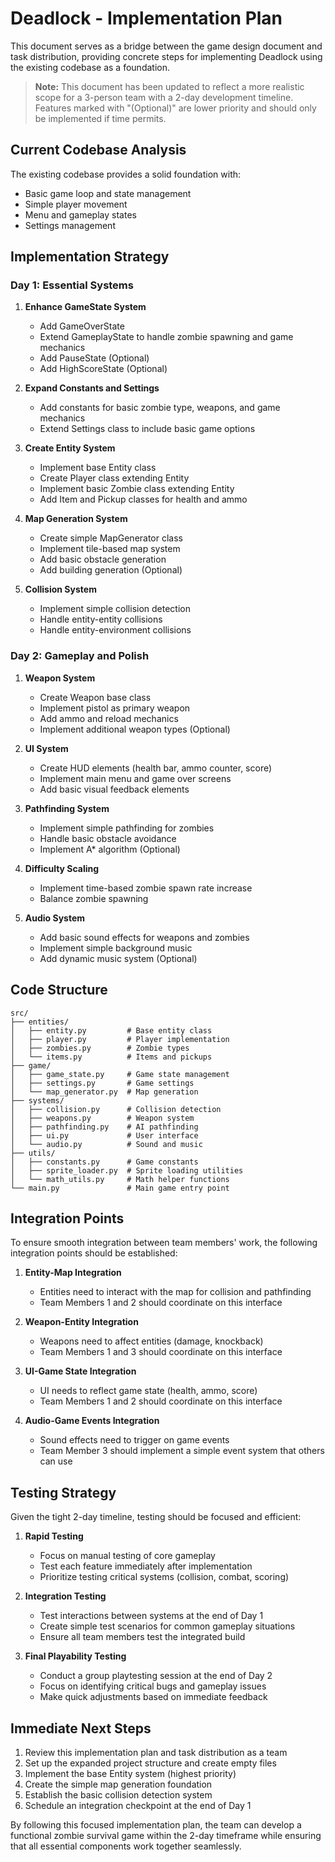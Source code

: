 # Deadlock - Implementation Plan

This document serves as a bridge between the game design document and task distribution, providing concrete steps for implementing Deadlock using the existing codebase as a foundation.

> **Note:** This document has been updated to reflect a more realistic scope for a 3-person team with a 2-day development timeline. Features marked with "(Optional)" are lower priority and should only be implemented if time permits.

## Current Codebase Analysis

The existing codebase provides a solid foundation with:
- Basic game loop and state management
- Simple player movement
- Menu and gameplay states
- Settings management

## Implementation Strategy

### Day 1: Essential Systems

1. **Enhance GameState System**
   - Add GameOverState
   - Extend GameplayState to handle zombie spawning and game mechanics
   - Add PauseState (Optional)
   - Add HighScoreState (Optional)

2. **Expand Constants and Settings**
   - Add constants for basic zombie type, weapons, and game mechanics
   - Extend Settings class to include basic game options

3. **Create Entity System**
   - Implement base Entity class
   - Create Player class extending Entity
   - Implement basic Zombie class extending Entity
   - Add Item and Pickup classes for health and ammo

4. **Map Generation System**
   - Create simple MapGenerator class
   - Implement tile-based map system
   - Add basic obstacle generation
   - Add building generation (Optional)

5. **Collision System**
   - Implement simple collision detection
   - Handle entity-entity collisions
   - Handle entity-environment collisions

### Day 2: Gameplay and Polish

1. **Weapon System**
   - Create Weapon base class
   - Implement pistol as primary weapon
   - Add ammo and reload mechanics
   - Implement additional weapon types (Optional)

2. **UI System**
   - Create HUD elements (health bar, ammo counter, score)
   - Implement main menu and game over screens
   - Add basic visual feedback elements

3. **Pathfinding System**
   - Implement simple pathfinding for zombies
   - Handle basic obstacle avoidance
   - Implement A* algorithm (Optional)

4. **Difficulty Scaling**
   - Implement time-based zombie spawn rate increase
   - Balance zombie spawning

5. **Audio System**
   - Add basic sound effects for weapons and zombies
   - Implement simple background music
   - Add dynamic music system (Optional)

## Code Structure

```
src/
├── entities/
│   ├── entity.py         # Base entity class
│   ├── player.py         # Player implementation
│   ├── zombies.py        # Zombie types
│   └── items.py          # Items and pickups
├── game/
│   ├── game_state.py     # Game state management
│   ├── settings.py       # Game settings
│   └── map_generator.py  # Map generation
├── systems/
│   ├── collision.py      # Collision detection
│   ├── weapons.py        # Weapon system
│   ├── pathfinding.py    # AI pathfinding
│   ├── ui.py             # User interface
│   └── audio.py          # Sound and music
├── utils/
│   ├── constants.py      # Game constants
│   ├── sprite_loader.py  # Sprite loading utilities
│   └── math_utils.py     # Math helper functions
└── main.py               # Main game entry point
```

## Integration Points

To ensure smooth integration between team members' work, the following integration points should be established:

1. **Entity-Map Integration**
   - Entities need to interact with the map for collision and pathfinding
   - Team Members 1 and 2 should coordinate on this interface

2. **Weapon-Entity Integration**
   - Weapons need to affect entities (damage, knockback)
   - Team Members 1 and 3 should coordinate on this interface

3. **UI-Game State Integration**
   - UI needs to reflect game state (health, ammo, score)
   - Team Members 1 and 2 should coordinate on this interface

4. **Audio-Game Events Integration**
   - Sound effects need to trigger on game events
   - Team Member 3 should implement a simple event system that others can use

## Testing Strategy

Given the tight 2-day timeline, testing should be focused and efficient:

1. **Rapid Testing**
   - Focus on manual testing of core gameplay
   - Test each feature immediately after implementation
   - Prioritize testing critical systems (collision, combat, scoring)

2. **Integration Testing**
   - Test interactions between systems at the end of Day 1
   - Create simple test scenarios for common gameplay situations
   - Ensure all team members test the integrated build

3. **Final Playability Testing**
   - Conduct a group playtesting session at the end of Day 2
   - Focus on identifying critical bugs and gameplay issues
   - Make quick adjustments based on immediate feedback

## Immediate Next Steps

1. Review this implementation plan and task distribution as a team
2. Set up the expanded project structure and create empty files
3. Implement the base Entity system (highest priority)
4. Create the simple map generation foundation
5. Establish the basic collision detection system
6. Schedule an integration checkpoint at the end of Day 1

By following this focused implementation plan, the team can develop a functional zombie survival game within the 2-day timeframe while ensuring that all essential components work together seamlessly.
